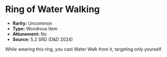 # Ring of Water Walking

- **Rarity:** Uncommon
- **Type:** Wondrous Item
- **Attunement:** No
- **Source:** 5.2 SRD (D&D 2024)

While wearing this ring, you cast Water Walk from it, targeting only yourself.
